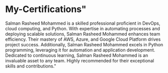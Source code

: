 # My-Certifications"

Salman Rasheed Mohammed is a skilled professional proficient in DevOps, cloud computing, and Python. With expertise in automating processes and deploying scalable solutions, Salman Rasheed Mohammed enhances team efficiency. Their mastery of AWS, Azure, and Google Cloud Platform drives project success. Additionally, Salman Rasheed Mohammed excels in Python programming, leveraging it for automation and application development. Dedicated to continuous learning, Salman Rasheed Mohammed is an invaluable asset to any team. Highly recommended for their exceptional skills and contributions."

